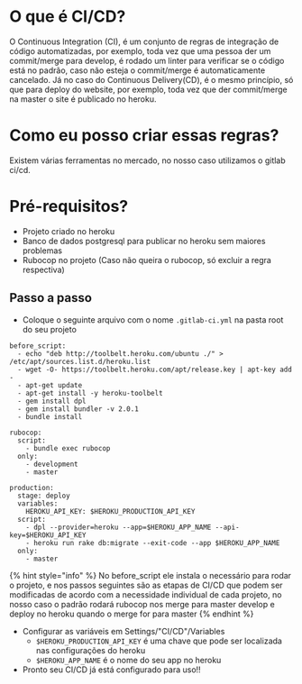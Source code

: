 # O que é CI/CD?
O Continuous Integration (CI), é um conjunto de regras de integração de código automatizadas, por exemplo, toda vez que uma pessoa der 
um commit/merge para develop, é rodado um linter para verificar se o código está no padrão, caso não esteja o commit/merge 
é automaticamente cancelado. Já no caso do Continuous Delivery(CD), é o mesmo princípio, só que para deploy do website, 
por exemplo, toda vez que der commit/merge na master o site é publicado no heroku.

# Como eu posso criar essas regras?
Existem várias ferramentas no mercado, no nosso caso utilizamos o gitlab ci/cd.

# Pré-requisitos?
- Projeto criado no heroku
- Banco de dados postgresql para publicar no heroku sem maiores problemas
- Rubocop no projeto (Caso não queira o rubocop, só excluir a regra respectiva)

## Passo a passo
- Coloque o seguinte arquivo com o nome ```.gitlab-ci.yml``` na pasta root do seu projeto
```
before_script:
  - echo "deb http://toolbelt.heroku.com/ubuntu ./" > /etc/apt/sources.list.d/heroku.list
  - wget -O- https://toolbelt.heroku.com/apt/release.key | apt-key add -
  - apt-get update
  - apt-get install -y heroku-toolbelt
  - gem install dpl
  - gem install bundler -v 2.0.1
  - bundle install

rubocop:
  script:
    - bundle exec rubocop
  only:
    - development
    - master

production:
  stage: deploy
  variables:
    HEROKU_API_KEY: $HEROKU_PRODUCTION_API_KEY
  script:
    - dpl --provider=heroku --app=$HEROKU_APP_NAME --api-key=$HEROKU_API_KEY
    - heroku run rake db:migrate --exit-code --app $HEROKU_APP_NAME
  only:
    - master

```
{% hint style="info" %}
No before_script ele instala o necessário para rodar o projeto, e nos passos seguintes são as etapas de CI/CD que 
podem ser modificadas de acordo com a necessidade individual de cada projeto, no nosso caso o padrão rodará rubocop nos 
merge para master develop e deploy no heroku quando o merge for para master
{% endhint %}
- Configurar as variáveis  em Settings/"CI/CD"/Variables
    - ```$HEROKU_PRODUCTION_API_KEY``` é uma chave que pode ser localizada nas configurações do heroku
    - ```$HEROKU_APP_NAME``` é o nome do seu app no heroku
- Pronto seu CI/CD já está configurado para uso!!